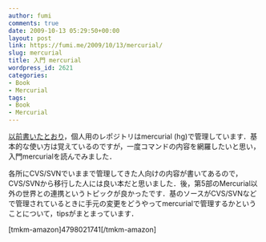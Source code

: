 ```yaml
---
author: fumi
comments: true
date: 2009-10-13 05:29:50+00:00
layout: post
link: https://fumi.me/2009/10/13/mercurial/
slug: mercurial
title: 入門 mercurial
wordpress_id: 2621
categories:
- Book
- Mercurial
tags:
- Book
- Mercurial
---
```


[以前書いたとおり](/2008/11/11/mercurial)，個人用のレポジトリはmercurial (hg)で管理しています．基本的な使い方は覚えているのですが，一度コマンドの内容を網羅したいと思い，入門mercurialを読んでみました．




各所にCVS/SVNでいままで管理してきた人向けの内容が書いてあるので，CVS/SVNから移行した人には良い本だと思いました．後，第5部のMercurial以外の世界との連携というトピックが良かったです．基のソースがCVS/SVNなどで管理されているときに手元の変更をどうやってmercurialで管理するかということについて，tipsがまとまっています．






[tmkm-amazon]4798021741[/tmkm-amazon]
